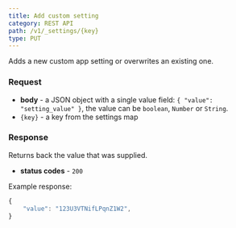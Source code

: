 ```yaml
---
title: Add custom setting
category: REST API
path: /v1/_settings/{key}
type: PUT
---
```


Adds a new custom app setting or overwrites an existing one.

### Request

- **body** - a JSON object with a single value field: `{ "value": "setting_value" }`,
the value can be `boolean`, `Number` or `String`.
- `{key}` - a key from the settings map

### Response

Returns back the value that was supplied.

- **status codes** - `200`

Example response:

```js
{
	"value": "123U3VTNifLPqnZ1W2",
}
```